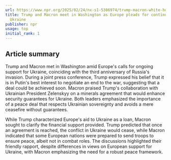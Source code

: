 ```yaml
---
url: https://www.npr.org/2025/02/24/nx-s1-5306974/trump-macron-white-house-russia-ukraine-war-nato
title: Trump and Macron meet in Washington as Europe pleads for continued help with
  Ukraine
publisher: npr
usage: top
initial_rank: 1
---
```

## Article summary
Trump and Macron met in Washington amid Europe's calls for ongoing support for Ukraine, coinciding with the third anniversary of Russia's invasion. During a joint press conference, Trump expressed his belief that it is in Putin's best interest to negotiate an end to the war, suggesting that a deal could be achieved soon. Macron praised Trump's collaboration with Ukrainian President Zelenskyy on a minerals agreement that would enhance security guarantees for Ukraine. Both leaders emphasized the importance of a peace deal that respects Ukrainian sovereignty and avoids a mere ceasefire without guarantees.

While Trump characterized Europe's aid to Ukraine as a loan, Macron sought to clarify the financial support provided. Trump predicted that once an agreement is reached, the conflict in Ukraine would cease, while Macron indicated that some European nations were prepared to send troops to ensure peace, albeit not in combat roles. The discussions highlighted their friendly rapport, despite differences in views on European support for Ukraine, with Macron emphasizing the need for a robust peace framework.
